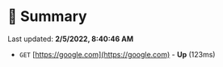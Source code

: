 # 📖 Summary
Last updated: **2/5/2022, 8:40:46 AM**

- `GET` [https://google.com](https://google.com) - **Up** (123ms)
